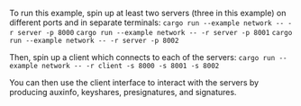 To run this example, spin up at least two servers (three in this example)
on different ports and in separate terminals:
`cargo run --example network -- -r server -p 8000`
`cargo run --example network -- -r server -p 8001`
`cargo run --example network -- -r server -p 8002`

Then, spin up a client which connects to each of the servers:
`cargo run --example network -- -r client -s 8000 -s 8001 -s 8002`

You can then use the client interface to interact with the servers
by producing auxinfo, keyshares, presignatures, and signatures.
